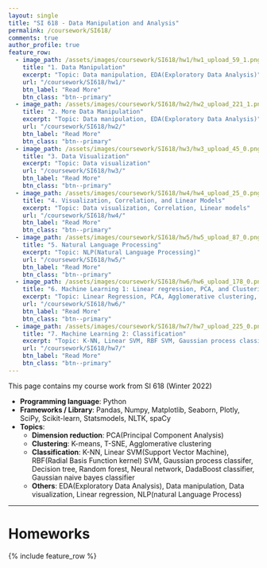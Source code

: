 ```yaml
---
layout: single
title: "SI 618 - Data Manipulation and Analysis"
permalink: /coursework/SI618/
comments: true
author_profile: true
feature_row:
  - image_path: /assets/images/coursework/SI618/hw1/hw1_upload_59_1.png
    title: "1. Data Manipulation"
    excerpt: "Topic: Data manipulation, EDA(Exploratory Data Analysis)"
    url: "/coursework/SI618/hw1/"
    btn_label: "Read More"
    btn_class: "btn--primary"	
  - image_path: /assets/images/coursework/SI618/hw2/hw2_upload_221_1.png
    title: "2. More Data Manipulation"
    excerpt: "Topic: Data manipulation, EDA(Exploratory Data Analysis)"
    url: "/coursework/SI618/hw2/"
    btn_label: "Read More"
    btn_class: "btn--primary"
  - image_path: /assets/images/coursework/SI618/hw3/hw3_upload_45_0.png
    title: "3. Data Visualization"
    excerpt: "Topic: Data visualization"
    url: "/coursework/SI618/hw3/"
    btn_label: "Read More"
    btn_class: "btn--primary"
  - image_path: /assets/images/coursework/SI618/hw4/hw4_upload_25_0.png
    title: "4. Visualization, Correlation, and Linear Models"
    excerpt: "Topic: Data visualization, Correlation, Linear models"
    url: "/coursework/SI618/hw4/"
    btn_label: "Read More"
    btn_class: "btn--primary"
  - image_path: /assets/images/coursework/SI618/hw5/hw5_upload_87_0.png
    title: "5. Natural Language Processing"
    excerpt: "Topic: NLP(Natural Language Processing)"
    url: "/coursework/SI618/hw5/"
    btn_label: "Read More"
    btn_class: "btn--primary"
  - image_path: /assets/images/coursework/SI618/hw6/hw6_upload_178_0.png
    title: "6. Machine Learning 1: Linear regression, PCA, and Clustering"
    excerpt: "Topic: Linear Regression, PCA, Agglomerative clustering, K-means clustering, t-SNE"
    url: "/coursework/SI618/hw6/"
    btn_label: "Read More"
    btn_class: "btn--primary"
  - image_path: /assets/images/coursework/SI618/hw7/hw7_upload_225_0.png
    title: "7. Machine Learning 2: Classification"
    excerpt: "Topic: K-NN, Linear SVM, RBF SVM, Gaussian process classifier, Decision tree classifier, Randomforest classifer, Neural network, AdaBoost classifer, Gaussian naive bayes classifer, PCA, t-SNE"
    url: "/coursework/SI618/hw7/"
    btn_label: "Read More"
    btn_class: "btn--primary"
---
```


This page contains my course work from SI 618 (Winter 2022)

- **Programming language**: Python
- **Frameworks / Library**: Pandas, Numpy, Matplotlib, Seaborn, Plotly, SciPy, Scikit-learn, Statsmodels,  NLTK, spaCy
- **Topics**: 
    - **Dimension reduction**: PCA(Principal Component Analysis)
    - **Clustering**: K-means, T-SNE, Agglomerative clustering 
    - **Classification**: K-NN, Linear SVM(Support Vector Machine), RBF(Radial Basis Function kernel) SVM, Gaussian process classifer, Decision tree, Random forest, Neural network, DadaBoost classifier, Gaussian naive bayes classifier
    - **Others**: EDA(Exploratory Data Analysis), Data manipulation, Data visualization, Linear regression, NLP(natural Language Process)  
***

# Homeworks

 {% include feature_row %}